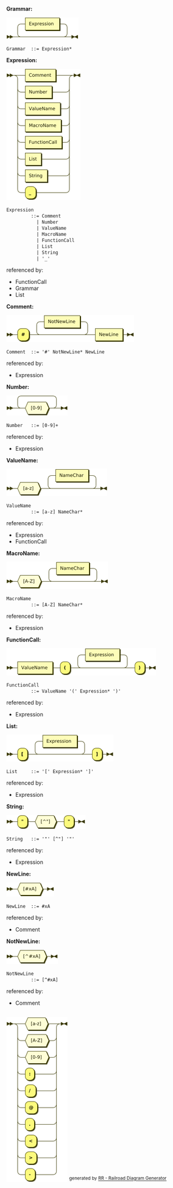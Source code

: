 **Grammar:**

![Grammar](diagram/Grammar.png)

```
Grammar  ::= Expression*
```

**Expression:**

![Expression](diagram/Expression.png)

```
Expression
         ::= Comment
           | Number
           | ValueName
           | MacroName
           | FunctionCall
           | List
           | String
           | '_'
```

referenced by:

* FunctionCall
* Grammar
* List

**Comment:**

![Comment](diagram/Comment.png)

```
Comment  ::= '#' NotNewLine* NewLine
```

referenced by:

* Expression

**Number:**

![Number](diagram/Number.png)

```
Number   ::= [0-9]+
```

referenced by:

* Expression

**ValueName:**

![ValueName](diagram/ValueName.png)

```
ValueName
         ::= [a-z] NameChar*
```

referenced by:

* Expression
* FunctionCall

**MacroName:**

![MacroName](diagram/MacroName.png)

```
MacroName
         ::= [A-Z] NameChar*
```

referenced by:

* Expression

**FunctionCall:**

![FunctionCall](diagram/FunctionCall.png)

```
FunctionCall
         ::= ValueName '(' Expression* ')'
```

referenced by:

* Expression

**List:**

![List](diagram/List.png)

```
List     ::= '[' Expression* ']'
```

referenced by:

* Expression

**String:**

![String](diagram/String.png)

```
String   ::= '"' [^"] '"'
```

referenced by:

* Expression

**NewLine:**

![NewLine](diagram/NewLine.png)

```
NewLine  ::= #xA
```

referenced by:

* Comment

**NotNewLine:**

![NotNewLine](diagram/NotNewLine.png)

```
NotNewLine
         ::= [^#xA]
```

referenced by:

* Comment

## 
![NameChar](diagram/NameChar.png) <sup>generated by [RR - Railroad Diagram Generator][RR]</sup>

[RR]: https://www.bottlecaps.de/rr/ui